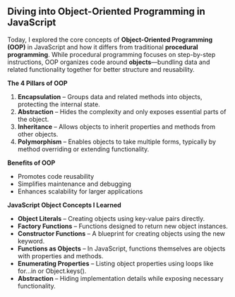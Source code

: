 ## **Diving into Object-Oriented Programming in JavaScript** 

Today, I explored the core concepts of **Object-Oriented Programming (OOP)** in JavaScript and how it differs from traditional **procedural programming**. While procedural programming focuses on step-by-step instructions, OOP organizes code around **objects**—bundling data and related functionality together for better structure and reusability.

**The 4 Pillars of OOP**

1. **Encapsulation** – Groups data and related methods into objects, protecting the internal state.
2. **Abstraction** – Hides the complexity and only exposes essential parts of the object.
3. **Inheritance** – Allows objects to inherit properties and methods from other objects.
4. **Polymorphism** – Enables objects to take multiple forms, typically by method overriding or extending functionality.

**Benefits of OOP**

* Promotes code reusability
* Simplifies maintenance and debugging
* Enhances scalability for larger applications

**JavaScript Object Concepts I Learned**

* **Object Literals** – Creating objects using key-value pairs directly.
* **Factory Functions** – Functions designed to return new object instances.
* **Constructor Functions** – A blueprint for creating objects using the new keyword.
* **Functions as Objects** – In JavaScript, functions themselves are objects with properties and methods.
* **Enumerating Properties** – Listing object properties using loops like for...in or Object.keys().
* **Abstraction** – Hiding implementation details while exposing necessary functionality.